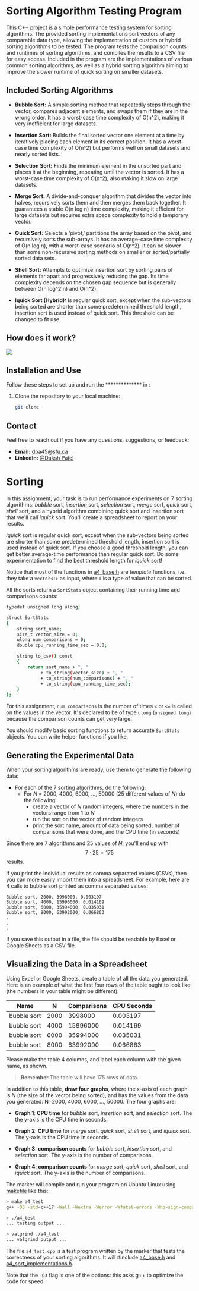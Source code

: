 # Sorting Algorithm Testing Program

This C++ project is a simple performance testing system for sorting algorithms. The provided sorting implementations sort vectors of any comparable data type, allowing the implementation of custom or hybrid sorting algorithms to be tested. The program tests the comparison counts and runtimes of sorting algorithms, and compiles the results to a CSV file for easy access. Included in the program are the implementations of various common sorting algorithms, as well as a hybrid sorting algorithm aiming to improve the slower runtime of quick sorting on smaller datasets. 


## Included Sorting Algorithms

- **Bubble Sort:** A simple sorting method that repeatedly steps through the vector, compares adjacent elements, and swaps them if they are in the wrong order. It has a worst-case time complexity of O(n^2), making it very inefficient for large datasets.

- **Insertion Sort:** Builds the final sorted vector one element at a time by iteratively placing each element in its correct position. It has a worst-case time complexity of O(n^2) but performs well on small datasets and nearly sorted lists.

- **Selection Sort:** Finds the minimum element in the unsorted part and places it at the beginning, repeating until the vector is sorted. It has a worst-case time complexity of O(n^2), also making it slow on large datasets.

- **Merge Sort:** A divide-and-conquer algorithm that divides the vector into halves, recursively sorts them and then merges them back together. It guarantees a stable O(n log n) time complexity, making it efficient for large datasets but requires extra space complexity to hold a temporary vector.

- **Quick Sort:** Selects a 'pivot,' partitions the array based on the pivot, and recursively sorts the sub-arrays. It has an average-case time complexity of O(n log n), with a worst-case scenario of O(n^2). It can be slower than some non-recursive sorting methods on smaller or sorted/partially sorted data sets.

- **Shell Sort:** Attempts to optimize insertion sort by sorting pairs of elements far apart and progressively reducing the gap. Its time complexity depends on the chosen gap sequence but is generally between O(n log^2 n) and O(n^2).

- **Iquick Sort (Hybrid):** Is regular quick sort, except when the sub-vectors being sorted are shorter than some predetermined threshold length, insertion sort is used instead of quick sort. This threshold can be changed to fit use.


## How does it work?




![](images/.png)



## Installation and Use

Follow these steps to set up and run the ************** in :

1. Clone the repository to your local machine:

   ```bash
   git clone 
   ```


## Contact

Feel free to reach out if you have any questions, suggestions, or feedback:

- **Email:** dpa45@sfu.ca
- **LinkedIn:** [@Daksh Patel](https://www.linkedin.com/in/daksh-patel-956622290/)

















# Sorting

In this assignment, your task is to run performance experiments on 7 sorting
algorithms: *bubble* sort, *insertion* sort, *selection* sort, *merge* sort,
*quick* sort, *shell* sort, and a hybrid algorithm combining quick sort and
insertion sort that we'll call *iquick* sort. You'll create a spreadsheet to
report on your results.



*iquick* sort is regular quick sort, except when the sub-vectors being sorted
are shorter than some predetermined threshold length, insertion sort is used instead
of quick sort. If you choose a good threshold length, you can get better
average-time performance than regular quick sort. Do some experimentation to
find the best threshold length for *iquick* sort!





Notice that most of the functions in [a4_base.h](a4_base.h) are *template*
functions, i.e. they take a `vector<T>` as input, where `T` is a type of value
that can be sorted.

All the sorts return a `SortStats` object containing their running
time and comparisons counts:

```bash
typedef unsigned long ulong;

struct SortStats
{
    string sort_name;
    size_t vector_size = 0;
    ulong num_comparisons = 0;
    double cpu_running_time_sec = 0.0;

    string to_csv() const
    {
        return sort_name + ", " 
             + to_string(vector_size) + ", " 
             + to_string(num_comparisons) + ", " 
             + to_string(cpu_running_time_sec);
    }
}; 
```

For this assignment, `num_comparisons` is the number of times `<` or `<=` is
called on the values in the vector. It's declared to be of type `ulong`
(`unsigned long`) because the comparison counts can get very large.

You should modify basic sorting functions to return accurate `SortStats`
objects. You can write helper functions if you like.


## Generating the Experimental Data

When your sorting algorithms are ready, use them to generate the following data:

- For each of the 7 sorting algorithms, do the following:
  - For *N* = 2000, 4000, 6000, ..., 50000 (25 different values of *N*) do the
    following:
    - create a vector of *N* random integers, where the numbers in the vectors
      range from 1 to *N*
    - run the sort on the vector of random integers
    - print the sort name, amount of data being sorted, number of comparisons
      that were done, and the CPU time (in seconds)

Since there are 7 algorithms and 25 values of *N*, you'll end up with $$7 \cdot
25 = 175$$ results. 

If you print the individual results as comma separated values (CSVs), then you
can more easily import them into a spreadsheet. For example, here are 4 calls to
bubble sort printed as comma separated values:

```
Bubble sort, 2000, 3998000, 0.003197
Bubble sort, 4000, 15996000, 0.014169
Bubble sort, 6000, 35994000, 0.035031
Bubble sort, 8000, 63992000, 0.066863
.
.
.
```

If you save this output in a file, the file should be readable by Excel or
Google Sheets as a CSV file.

## Visualizing the Data in a Spreadsheet

Using Excel or Google Sheets, create a table of all the data you generated. Here
is an example of what the first four rows of the table ought to look like (the
numbers in your table might be different):

  | **Name**    | **N** | **Comparisons** | **CPU Seconds** |
  |-------------|-------|-----------------|-----------------|
  | bubble sort |  2000 | 3998000         | 0.003197        |
  | bubble sort |  4000 | 15996000        | 0.014169        |
  | bubble sort |  6000 | 35994000        | 0.035031        |
  | bubble sort |  8000 | 63992000        | 0.066863        |

Please make the table 4 columns, and label each column with the given name, as
shown.

> **Remember** The table will have 175 rows of data.

In addition to this table, **draw four graphs**, where the x-axis of each graph
is *N* (the size of the vector being sorted), and has the values from the data
you generated: N=2000, 4000, 6000, ..., 50000. The four graphs are:

- **Graph 1**: **CPU time** for *bubble* sort, *insertion* sort, and *selection*
  sort. The the y-axis is the CPU time in seconds.

- **Graph 2**: **CPU time** for *merge* sort, *quick* sort, *shell* sort,
  and *iquick* sort. The y-axis is the CPU time in seconds.

- **Graph 3**: **comparison counts** for *bubble* sort, *insertion* sort,
  and *selection* sort. The y-axis is the number of comparisons. 

- **Graph 4**: **comparison counts** for *merge* sort, *quick* sort, *shell*
  sort, and *iquick* sort. The y-axis is the number of comparisons. 




The marker will compile and run your program on Ubuntu Linux using
[makefile](makefile) like this:

```bash
> make a4_test
g++ -O3 -std=c++17 -Wall -Wextra -Werror -Wfatal-errors -Wno-sign-compare -Wnon-virtual-dtor -g a4_test.cpp -o a4_test

> ./a4_test
... testing output ...

> valgrind ./a4_test
... valgrind output ...
```

The file `a4_test.cpp` is a test program written by the marker that tests the
correctness of your sorting algorithms. It will #include [a4_base.h](a4_base.h)
and [a4_sort_implementations.h](a4_sort_implementations.h).

Note that the `-O3` flag is one of the options: this asks g++ to optimize the
code for speed.


